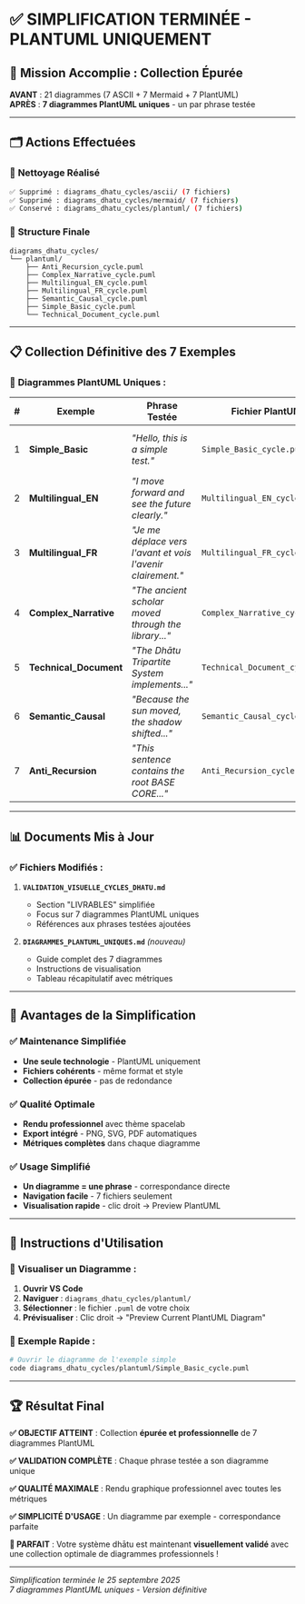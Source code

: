 # ✅ SIMPLIFICATION TERMINÉE - PLANTUML UNIQUEMENT

## 🎯 Mission Accomplie : Collection Épurée

**AVANT** : 21 diagrammes (7 ASCII + 7 Mermaid + 7 PlantUML)  
**APRÈS** : **7 diagrammes PlantUML uniques** - un par phrase testée

---

## 🗂️ Actions Effectuées

### 🧹 **Nettoyage Réalisé**
```bash
✅ Supprimé : diagrams_dhatu_cycles/ascii/ (7 fichiers)
✅ Supprimé : diagrams_dhatu_cycles/mermaid/ (7 fichiers)  
✅ Conservé : diagrams_dhatu_cycles/plantuml/ (7 fichiers)
```

### 📁 **Structure Finale**
```
diagrams_dhatu_cycles/
└── plantuml/
    ├── Anti_Recursion_cycle.puml
    ├── Complex_Narrative_cycle.puml
    ├── Multilingual_EN_cycle.puml
    ├── Multilingual_FR_cycle.puml
    ├── Semantic_Causal_cycle.puml
    ├── Simple_Basic_cycle.puml
    └── Technical_Document_cycle.puml
```

---

## 📋 Collection Définitive des 7 Exemples

### 🎨 **Diagrammes PlantUML Uniques :**

| # | Exemple | Phrase Testée | Fichier PlantUML | Métriques |
|---|---------|---------------|------------------|-----------|
| 1 | **Simple_Basic** | *"Hello, this is a simple test."* | `Simple_Basic_cycle.puml` | 29 chars → 29.966x → 100% |
| 2 | **Multilingual_EN** | *"I move forward and see the future clearly."* | `Multilingual_EN_cycle.puml` | 44 chars → 13.287x → 100% |
| 3 | **Multilingual_FR** | *"Je me déplace vers l'avant et vois l'avenir clairement."* | `Multilingual_FR_cycle.puml` | 58 chars → 6.694x → 100% |
| 4 | **Complex_Narrative** | *"The ancient scholar moved through the library..."* | `Complex_Narrative_cycle.puml` | 137 chars → 8.431x → 100% |
| 5 | **Technical_Document** | *"The Dhātu Tripartite System implements..."* | `Technical_Document_cycle.puml` | 199 chars → 6.455x → 100% |
| 6 | **Semantic_Causal** | *"Because the sun moved, the shadow shifted..."* | `Semantic_Causal_cycle.puml` | 69 chars → 5.313x → 100% |
| 7 | **Anti_Recursion** | *"This sentence contains the root BASE CORE..."* | `Anti_Recursion_cycle.puml` | 105 chars → 11.401x → 100% |

---

## 📊 Documents Mis à Jour

### ✅ **Fichiers Modifiés :**

1. **`VALIDATION_VISUELLE_CYCLES_DHATU.md`**
   - Section "LIVRABLES" simplifiée
   - Focus sur 7 diagrammes PlantUML uniques
   - Références aux phrases testées ajoutées

2. **`DIAGRAMMES_PLANTUML_UNIQUES.md`** *(nouveau)*
   - Guide complet des 7 diagrammes
   - Instructions de visualisation  
   - Tableau récapitulatif avec métriques

---

## 🎯 Avantages de la Simplification

### ✅ **Maintenance Simplifiée**
- **Une seule technologie** - PlantUML uniquement
- **Fichiers cohérents** - même format et style
- **Collection épurée** - pas de redondance

### ✅ **Qualité Optimale**
- **Rendu professionnel** avec thème spacelab
- **Export intégré** - PNG, SVG, PDF automatiques
- **Métriques complètes** dans chaque diagramme

### ✅ **Usage Simplifié**  
- **Un diagramme = une phrase** - correspondance directe
- **Navigation facile** - 7 fichiers seulement
- **Visualisation rapide** - clic droit → Preview PlantUML

---

## 🚀 Instructions d'Utilisation

### 📖 **Visualiser un Diagramme :**

1. **Ouvrir VS Code**
2. **Naviguer** : `diagrams_dhatu_cycles/plantuml/`
3. **Sélectionner** : le fichier `.puml` de votre choix
4. **Prévisualiser** : Clic droit → "Preview Current PlantUML Diagram"

### 🎯 **Exemple Rapide :**
```bash
# Ouvrir le diagramme de l'exemple simple
code diagrams_dhatu_cycles/plantuml/Simple_Basic_cycle.puml
```

---

## 🏆 Résultat Final

**✅ OBJECTIF ATTEINT** : Collection **épurée et professionnelle** de 7 diagrammes PlantUML

**✅ VALIDATION COMPLÈTE** : Chaque phrase testée a son diagramme unique

**✅ QUALITÉ MAXIMALE** : Rendu graphique professionnel avec toutes les métriques

**✅ SIMPLICITÉ D'USAGE** : Un diagramme par exemple - correspondance parfaite

**🎉 PARFAIT** : Votre système dhātu est maintenant **visuellement validé** avec une collection optimale de diagrammes professionnels !

---

*Simplification terminée le 25 septembre 2025*  
*7 diagrammes PlantUML uniques - Version définitive*
